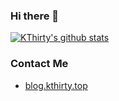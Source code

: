 ### Hi there 👋
[![KThirty's github stats](https://github-readme-stats.vercel.app/api?username=kthirty&show_icons=true)](https://github.com/anuraghazra/github-readme-stats)


### Contact Me
- [blog.kthirty.top](https://blog.kthirty.top)

<!--
**kthirty/kthirty** is a ✨ _special_ ✨ repository because its `README.md` (this file) appears on your GitHub profile.

Here are some ideas to get you started:

- 🔭 I’m currently working on ...
- 🌱 I’m currently learning ...
- 👯 I’m looking to collaborate on ...
- 🤔 I’m looking for help with ...
- 💬 Ask me about ...
- 📫 How to reach me: ...
- 😄 Pronouns: ...
- ⚡ Fun fact: ...
-->
